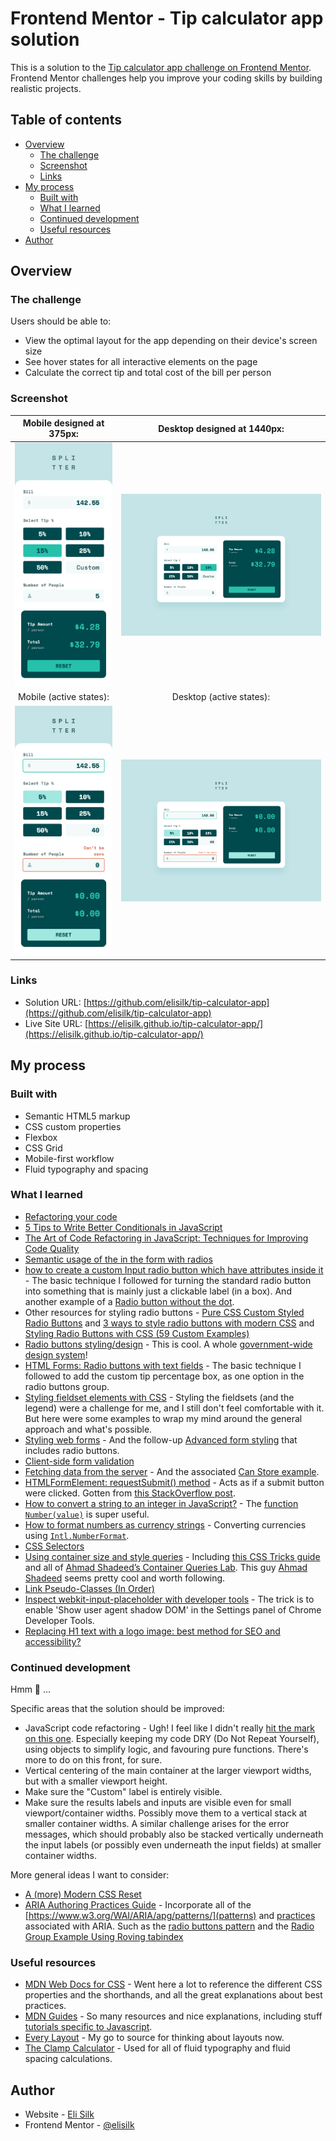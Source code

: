 # Frontend Mentor - Tip calculator app solution

This is a solution to the [Tip calculator app challenge on Frontend Mentor](https://www.frontendmentor.io/challenges/tip-calculator-app-ugJNGbJUX). Frontend Mentor challenges help you improve your coding skills by building realistic projects.

## Table of contents

- [Overview](#overview)
  - [The challenge](#the-challenge)
  - [Screenshot](#screenshot)
  - [Links](#links)
- [My process](#my-process)
  - [Built with](#built-with)
  - [What I learned](#what-i-learned)
  - [Continued development](#continued-development)
  - [Useful resources](#useful-resources)
- [Author](#author)

## Overview

### The challenge

Users should be able to:

- View the optimal layout for the app depending on their device's screen size
- See hover states for all interactive elements on the page
- Calculate the correct tip and total cost of the bill per person

### Screenshot

|               Mobile designed at 375px:                |               Desktop designed at 1440px:               |
| :----------------------------------------------------: | :-----------------------------------------------------: |
|   ![](./screenshots/screenshot-mobile-completed.png)   |   ![](./screenshots/screenshot-desktop-completed.png)   |
|                Mobile (active states):                 |                Desktop (active states):                 |
| ![](./screenshots/screenshot-mobile-active-states.png) | ![](./screenshots/screenshot-desktop-active-states.png) |

### Links

- Solution URL: [https://github.com/elisilk/tip-calculator-app](https://github.com/elisilk/tip-calculator-app)
- Live Site URL: [https://elisilk.github.io/tip-calculator-app/](https://elisilk.github.io/tip-calculator-app/)

## My process

### Built with

- Semantic HTML5 markup
- CSS custom properties
- Flexbox
- CSS Grid
- Mobile-first workflow
- Fluid typography and spacing

### What I learned

- [Refactoring your code](https://www.frontendmentor.io/learning-paths/javascript-fundamentals-oR7g6-mTZ-/steps/66d097b43c19191dc323ec1d/article/read)
- [5 Tips to Write Better Conditionals in JavaScript](https://www.digitalocean.com/community/posts/5-tips-to-write-better-conditionals-in-javascript)
- [The Art of Code Refactoring in JavaScript: Techniques for Improving Code Quality](https://medium.com/@london.lingo.01/the-art-of-code-refactoring-in-javascript-techniques-for-improving-code-quality-edbfd119584a)
- [Semantic usage of the <label> in the form with radios](https://stackoverflow.com/questions/57616361/semantic-usage-of-the-label-in-the-form-with-radios)
- [how to create a custom Input radio button which have attributes inside it](https://stackoverflow.com/questions/72746367/how-to-create-a-custom-input-radio-button-which-have-attributes-inside-it) - The basic technique I followed for turning the standard radio button into something that is mainly just a clickable label (in a box). And another example of a [Radio button without the dot](https://codepen.io/jacobberglund/pen/mdPEza).
- Other resources for styling radio buttons - [Pure CSS Custom Styled Radio Buttons](https://moderncss.dev/pure-css-custom-styled-radio-buttons/) and [3 ways to style radio buttons with modern CSS](https://bryntum.com/blog/3-ways-to-style-radio-buttons-with-modern-css/) and [Styling Radio Buttons with CSS (59 Custom Examples)](https://www.sliderrevolution.com/resources/styling-radio-buttons/)
- [Radio buttons styling/design](https://design-system.service.gov.uk/components/radios/) - This is cool. A whole [government-wide design system](https://design-system.service.gov.uk/)!
- [HTML Forms: Radio buttons with text fields](https://stackoverflow.com/questions/12888612/html-forms-radio-buttons-with-text-fields) - The basic technique I followed to add the custom tip percentage box, as one option in the radio buttons group.
- [Styling fieldset elements with CSS](https://www.456bereastreet.com/lab/styling-form-controls-revisited/fieldset/) - Styling the fieldsets (and the legend) were a challenge for me, and I still don't feel comfortable with it. But here were some examples to wrap my mind around the general approach and what's possible.
- [Styling web forms](https://developer.mozilla.org/en-US/docs/Learn/Forms/Styling_web_forms) - And the follow-up [Advanced form styling](https://developer.mozilla.org/en-US/docs/Learn/Forms/Advanced_form_styling) that includes radio buttons.
- [Client-side form validation](https://developer.mozilla.org/en-US/docs/Learn/Forms/Form_validation)
- [Fetching data from the server](https://developer.mozilla.org/en-US/docs/Learn/JavaScript/Client-side_web_APIs/Fetching_data) - And the associated [Can Store example](https://github.com/mdn/learning-area/tree/main/javascript/apis/fetching-data/can-store).
- [HTMLFormElement: requestSubmit() method](https://developer.mozilla.org/en-US/docs/Web/API/HTMLFormElement/requestSubmit) - Acts as if a submit button were clicked. Gotten from [this StackOverflow post](https://stackoverflow.com/questions/35154348/trigger-form-submission-with-javascript).
- [How to convert a string to an integer in JavaScript?](https://stackoverflow.com/questions/1133770/how-to-convert-a-string-to-an-integer-in-javascript) - The [function `Number(value)`](https://developer.mozilla.org/en-US/docs/Web/JavaScript/Reference/Global_Objects/Number) is super useful.
- [How to format numbers as currency strings](https://stackoverflow.com/questions/149055/how-to-format-numbers-as-currency-strings) - Converting currencies using [`Intl.NumberFormat`](https://developer.mozilla.org/en-US/docs/Web/JavaScript/Reference/Global_Objects/Intl/NumberFormat).
- [CSS Selectors](https://developer.mozilla.org/en-US/docs/Web/CSS/CSS_selectors)
- [Using container size and style queries](https://developer.mozilla.org/en-US/docs/Web/CSS/CSS_containment/Container_size_and_style_queries) - Including [this CSS Tricks guide](https://css-tricks.com/css-container-queries/) and all of [Ahmad Shadeed’s Container Queries Lab](https://lab.ishadeed.com/container-queries/). This guy [Ahmad Shadeed](https://ishadeed.com/about/timeline/) seems pretty cool and worth following.
- [Link Pseudo-Classes (In Order)](https://css-tricks.com/snippets/css/link-pseudo-classes-in-order/)
- [Inspect webkit-input-placeholder with developer tools](https://stackoverflow.com/questions/26852922/inspect-webkit-input-placeholder-with-developer-tools) - The trick is to enable 'Show user agent shadow DOM' in the Settings panel of Chrome Developer Tools.
- [Replacing H1 text with a logo image: best method for SEO and accessibility?](https://stackoverflow.com/questions/665037/replacing-h1-text-with-a-logo-image-best-method-for-seo-and-accessibility)

### Continued development

Hmm 🤔 ...

Specific areas that the solution should be improved:

- JavaScript code refactoring - Ugh! I feel like I didn't really [hit the mark on this one](https://www.frontendmentor.io/learning-paths/javascript-fundamentals-oR7g6-mTZ-/steps/66d097b43c19191dc323ec1d/article/read). Especially keeping my code DRY (Do Not Repeat Yourself), using objects to simplify logic, and favouring pure functions. There's more to do on this front, for sure.
- Vertical centering of the main container at the larger viewport widths, but with a smaller viewport height.
- Make sure the "Custom" label is entirely visible.
- Make sure the results labels and inputs are visible even for small viewport/container widths. Possibly move them to a vertical stack at smaller container widths. A similar challenge arises for the error messages, which should probably also be stacked vertically underneath the input labels (or possibly even underneath the input fields) at smaller container widths.

More general ideas I want to consider:

- [A (more) Modern CSS Reset](https://piccalil.li/blog/a-more-modern-css-reset/)
- [ARIA Authoring Practices Guide](https://www.w3.org/WAI/ARIA/apg/) - Incorporate all of the [https://www.w3.org/WAI/ARIA/apg/patterns/](patterns) and [practices](https://www.w3.org/WAI/ARIA/apg/practices/) associated with ARIA. Such as the [radio buttons pattern](https://www.w3.org/WAI/ARIA/apg/patterns/radio/) and the [Radio Group Example Using Roving tabindex](https://www.w3.org/WAI/ARIA/apg/patterns/radio/examples/radio/)

### Useful resources

- [MDN Web Docs for CSS](https://developer.mozilla.org/en-US/docs/Web/CSS) - Went here a lot to reference the different CSS properties and the shorthands, and all the great explanations about best practices.
- [MDN Guides](https://developer.mozilla.org/en-US/docs/Learn) - So many resources and nice explanations, including stuff [tutorials specific to Javascript](https://developer.mozilla.org/en-US/docs/Web/JavaScript/Guide).
- [Every Layout](https://every-layout.dev/) - My go to source for thinking about layouts now.
- [The Clamp Calculator](https://royalfig.github.io/fluid-typography-calculator/) - Used for all of fluid typography and fluid spacing calculations.

## Author

- Website - [Eli Silk](https://github.com/elisilk)
- Frontend Mentor - [@elisilk](https://www.frontendmentor.io/profile/elisilk)
